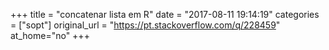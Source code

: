 +++
title = "concatenar lista em R"
date = "2017-08-11 19:14:19"
categories = ["sopt"]
original_url = "https://pt.stackoverflow.com/q/228459"
at_home="no"
+++

